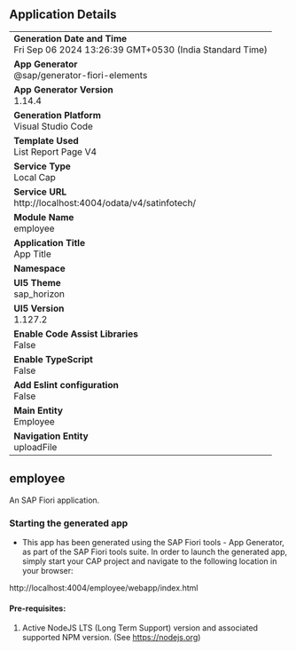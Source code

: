 ## Application Details
|               |
| ------------- |
|**Generation Date and Time**<br>Fri Sep 06 2024 13:26:39 GMT+0530 (India Standard Time)|
|**App Generator**<br>@sap/generator-fiori-elements|
|**App Generator Version**<br>1.14.4|
|**Generation Platform**<br>Visual Studio Code|
|**Template Used**<br>List Report Page V4|
|**Service Type**<br>Local Cap|
|**Service URL**<br>http://localhost:4004/odata/v4/satinfotech/|
|**Module Name**<br>employee|
|**Application Title**<br>App Title|
|**Namespace**<br>|
|**UI5 Theme**<br>sap_horizon|
|**UI5 Version**<br>1.127.2|
|**Enable Code Assist Libraries**<br>False|
|**Enable TypeScript**<br>False|
|**Add Eslint configuration**<br>False|
|**Main Entity**<br>Employee|
|**Navigation Entity**<br>uploadFile|

## employee

An SAP Fiori application.

### Starting the generated app

-   This app has been generated using the SAP Fiori tools - App Generator, as part of the SAP Fiori tools suite.  In order to launch the generated app, simply start your CAP project and navigate to the following location in your browser:

http://localhost:4004/employee/webapp/index.html

#### Pre-requisites:

1. Active NodeJS LTS (Long Term Support) version and associated supported NPM version.  (See https://nodejs.org)


